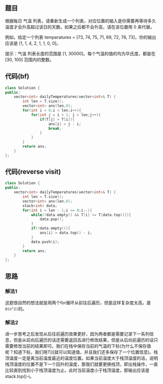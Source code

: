## 题目
根据每日 气温 列表，请重新生成一个列表，对应位置的输入是你需要再等待多久温度才会升高超过该日的天数。如果之后都不会升高，请在该位置用 0 来代替。

例如，给定一个列表 temperatures = [73, 74, 75, 71, 69, 72, 76, 73]，你的输出应该是 [1, 1, 4, 2, 1, 1, 0, 0]。

提示：气温 列表长度的范围是 [1, 30000]。每个气温的值的均为华氏度，都是在 [30, 100] 范围内的整数。

## 代码(bf)
```C++
class Solution {
public:
    vector<int> dailyTemperatures(vector<int>& T) {
        int len = T.size();
        vector<int> ans(len,0);
        for(int i = 0;i < len;i++){
            for(int j = i + 1; j < len;j++){
                if(T[j] > T[i]){
                    ans[i] = j - i;
                    break;
                }
            }
        }
        return ans;
    }
};
```

## 代码(reverse visit)
```C++
class Solution {
public:
    vector<int> dailyTemperatures(vector<int>& T) {
        int len = T.size();
        vector<int> ans(len,0);
        stack<int> data;
        for(int i = len - 1;i >= 0;i--){
            while(!data.empty() && T[i] >= T[data.top()]){
                data.pop();
            }
            if(!data.empty()){
                ans[i] = data.top() - i;
            }
            data.push(i);
        }
        return ans;
    }
};
```


## 思路

### 解法1
这题很自然的想法就是用两个for循环从前往后遍历，但是这样复杂度太高，是`O(n^2)`的。

### 解法2
进一步思考之后发现从后往前遍历效果更好，因为两者都是需要记录下一系列信息，但是从前向后遍历的话还需要返回去进行修改结果，但是从后向前遍历的话只需要修改当前的结果即可。我们在栈中保存当前的气温的下标(为什么不保存值呢？知道下标，我们用T[i]就可以知道值，并且我们还多保存了一个位置信息)。栈顶温度一定是离当前温度最近的温度位置。如果当前温度大于栈顶温度的话，说明栈顶温度的位置不是下一个回升的温度，那我们就要更换栈顶，即出栈操作，一直比较直到找到小于栈顶温度为止。此时当前温度小于栈顶温度，那输出应该是stack.top()-i。